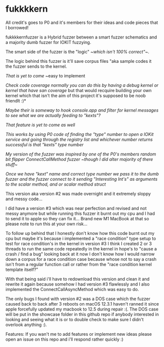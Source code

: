 # fukkkkern

All credit's goes to P0 and it's members for their ideas and code pieces that I borrowed!

fukkkkernfuzzer is a Hybrid fuzzer between a smart fuzzer schematics and a majority dumb fuzzer for IOKIT fuzzying.

The smart side of the fuzzer is the "logic" ~*which isn't 100% correct"*~.

The logic behind this fuzzer is it'll save corpus files "aka sample codes it the fuzzer sends to the kernel.

*That is yet to come* ~easy to implement

*Check code coverage normally you can do this by having a debug kernel or kernel that have san coverage* but that would recquire building
your own kernel which that isn't the aim of this project it's supposed to be noob friendlt :)*

*Maybe their is someway to hook console.app and filter for kernel messages to see what we are actually feeding to "kexts"?*

*That feature is yet to come as well*

*This works by using P0 code of finding the "type" number to open a IOKit service and going through the registry list and whichever number returns
successful is that "kexts" type number*

*My version of the fuzzer was inspired by one of the P0's members random bit flipper ConnectCallMethod fuzzer ~though I did alter majority of there stuff~*

*Once we have "kext" name and correct type number we pass it to the dumb fuzzer and the fuzzer connect to it sending "Interesting Int's" as arguments to the scalar method, and or scalar method struct*

This version aka version #2 was made overnight and it extremely sloppy and messy code...

I did have a version #3 which was near perfection and revised and not messy anymore but while running this fuzzer it burnt out my cpu and I had to send it to apple so they can fix it... Brand new M1 MacBook at that so please note to run this at your own risk... 

To follow up behind that I honestly don't know how this code burnt out my cpu but maybe it's because i implemented a "race condition" type setup to test for race condition's in the kernel in version #3 I think I created 2 or 3 threads to run the same code repeatedly in the kernel in hope's to "cause a crash / find a bug" looking back at it now I don't know how I would narrow down a corpus for a race condition case because whose not to say a crash isn't from a regular function call or rather from the "race condition kernel template itself?"

With that being said i'll have to redownload this version and clean it and rewrite it again because somehow I had version #3 flawlessly and I also implemented the ConnectCallAsyncMethod which was easy to do. 

The only bugs I found with version #2 was a DOS case which the fuzzer caused back to back after 3 reboots on macOS 12.3.1 haven't ranned it since apple forcefully updated my macbook to 12.5 during repair :(. The DOS case will be put in the showcase folder in this github repo if anybody interested in looking and seeing what it is or to double check to make sure I didn't overlook anything :).

Features:
If you wan't me to add features or implement new ideas please open an issue on this repo and i'll respond rather quickly :)
